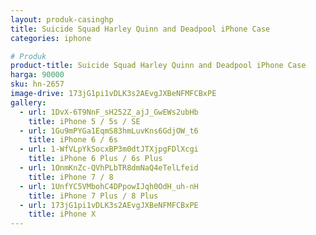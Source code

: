 ```yaml
---
layout: produk-casinghp
title: Suicide Squad Harley Quinn and Deadpool iPhone Case
categories: iphone

# Produk
product-title: Suicide Squad Harley Quinn and Deadpool iPhone Case
harga: 90000
sku: hn-2657
image-drive: 173jG1pi1vDLK3s2AEvgJXBeNFMFCBxPE
gallery:
  - url: 1DvX-6T9NnF_sH252Z_ajJ_GwEWs2ubHb
    title: iPhone 5 / 5s / SE
  - url: 1Gu9mPYGa1EqmS83hmLuvKns6GdjOW_t6
    title: iPhone 6 / 6s
  - url: 1-WfVLpYkSocxBP3m0dtJTXjpgFDlXcgi
    title: iPhone 6 Plus / 6s Plus
  - url: 1OnmKnZc-QVhPLbTR8dmNaQ4eTelLfeid
    title: iPhone 7 / 8
  - url: 1UnfYC5VMbohC4DPpowIJqh0OdH_uh-nH
    title: iPhone 7 Plus / 8 Plus
  - url: 173jG1pi1vDLK3s2AEvgJXBeNFMFCBxPE
    title: iPhone X
---
```

